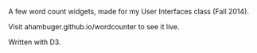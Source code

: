 A few word count widgets, made for my User Interfaces class (Fall 2014).

Visit ahambuger.github.io/wordcounter to see it live.

Written with D3.
